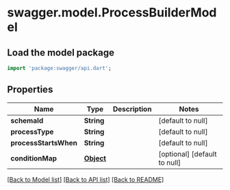 # swagger.model.ProcessBuilderModel

## Load the model package
```dart
import 'package:swagger/api.dart';
```

## Properties
Name | Type | Description | Notes
------------ | ------------- | ------------- | -------------
**schemaId** | **String** |  | [default to null]
**processType** | **String** |  | [default to null]
**processStartsWhen** | **String** |  | [default to null]
**conditionMap** | [**Object**](Object.md) |  | [optional] [default to null]

[[Back to Model list]](../README.md#documentation-for-models) [[Back to API list]](../README.md#documentation-for-api-endpoints) [[Back to README]](../README.md)


